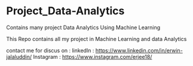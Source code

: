 # Project_Data-Analytics
Contains many project Data Analytics Using Machine Learning 

This Repo contains all my project in Machine Learning and data Analytics 

contact me  for discus on : 
linkedIn : https://www.linkedin.com/in/erwin-jalaluddin/
Instagram : https://www.instagram.com/erjee18/
